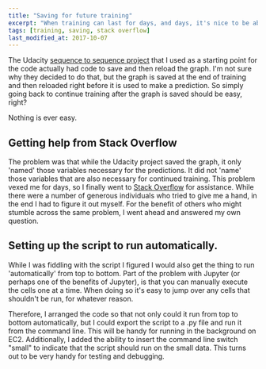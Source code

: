 ```yaml
---
title: "Saving for future training"
excerpt: "When training can last for days, and days, it's nice to be able to save the graph where it is an then pick it up again later."
tags: [training, saving, stack overflow]
last_modified_at: 2017-10-07
---
```


The Udacity [sequence to sequence project](https://github.com/mdcramer/deep-learning/tree/master/seq2seq) that I used as a starting point for the code actually had code to save and then reload the graph. I'm not sure why they decided to do that, but the graph is saved at the end of training and then reloaded right before it is used to make a prediction. So simply going back to continue training after the graph is saved should be easy, right?

Nothing is ever easy.

## Getting help from Stack Overflow
The problem was that while the Udacity project saved the graph, it only 'named' those variables necessary for the predictions. It did not 'name' those variables that are also necessary for continued training. This problem vexed me for days, so I finally went to [Stack Overflow](https://stackoverflow.com/questions/46374113/indexerror-when-loading-saved-tensorflow-graph-to-continue-training) for assistance. While there were a number of generous individuals who tried to give me a hand, in the end I had to figure it out myself. For the benefit of others who might stumble across the same problem, I went ahead and answered my own question.

## Setting up the script to run automatically.
While I was fiddling with the script I figured I would also get the thing to run 'automatically' from top to bottom. Part of the problem with Jupyter (or perhaps one of the benefits of Jupyter), is that you can manually execute the cells one at a time. When doing so it's easy to jump over any cells that shouldn't be run, for whatever reason.

Therefore, I arranged the code so that not only could it run from top to bottom automatically, but I could export the script to a .py file and run it from the command line. This will be handy for running in the background on EC2. Additionally, I added the ability to insert the command line switch "small" to indicate that the script should run on the small data. This turns out to be very handy for testing and debugging.
